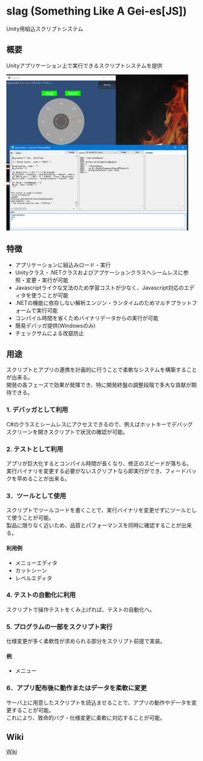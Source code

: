 # slag (Something Like A Gei-es[JS])

Unity用組込スクリプトシステム

## 概要

Unityアプリケーション上で実行できるスクリプトシステムを提供

<a href="https://raw.githubusercontent.com/NNNIC/wiki_depot/master/slag/images/demo/remote2.png"><img src="https://github.com/NNNIC/wiki_depot/blob/master/slag/images/demo/remote2.png" width=480px /></a>

## 特徴

* アプリケーションに組込みロード・実行
* Unityクラス・.NETクラスおよびアプケーションクラスへシームレスに参照・変更・実行が可能
* Javascriptライクな文法のため学習コストが少なく、Javascript対応のエディタを使うことが可能
* .NETの機能に依存しない解析エンジン・ランタイムのためマルチプラットフォームで実行可能
* コンパイル時間を省くためバイナリデータからの実行が可能  
* 簡易デバッガ提供(Windowsのみ) 
* チェックサムによる改竄防止

## 用途

スクリプトとアプリの連携を計画的に行うことで柔軟なシステムを構築することが出来る。  
開発の各フェーズで効果が発揮でき、特に開発終盤の調整段階で多大な貢献が期待できる。

### 1. デバッガとして利用  

C#のクラスとシームレスにアクセスできるので、例えばホットキーでデバッグスクリーンを開きスクリプトで状況の確認が可能。<br>

### 2. テストとして利用

アプリが巨大化するとコンパイル時間が長くなり、修正のスピードが落ちる。<br>
実行バイナリを変更する必要がないスクリプトなら即実行ができ、フィードバックを早めることが出来る。<br>

### 3．ツールとして使用

スクリプトでツールコードを書くことで、実行バイナリを変更せずにツールとして使うことが可能。<br>
製品に限りなく近いため、品質とパフォーマンスを同時に確認することが出来る。  <br>

#### 利用例  

* メニューエディタ  
* カットシーン   
* レベルエディタ

### 4. テストの自動化に利用

スクリプトで操作テストをくみ上げれば、テストの自動化へ。<br>

### 5. プログラムの一部をスクリプト実行

仕様変更が多く柔軟性が求められる部分をスクリプト前提で実装。<br>

#### 例

* メニュー


### 6．アプリ配布後に動作またはデータを柔軟に変更

サーバ上に用意したスクリプトを読込ませることで、アプリの動作やデータを変更することが可能。<br>
これにより、致命的バグ・仕様変更に柔軟に対応することが可能。<br>


## Wiki

[Wiki](https://github.com/NNNIC/slag/wiki)  



